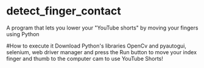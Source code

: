 # detect_finger_contact
A program that lets you lower your "YouTube shorts" by moving your fingers using Python

#How to execute it
Download Python's libraries OpenCv and pyautogui, selenium, web driver manager and press the Run button to move your index finger and thumb to the computer cam to use YouTube Shorts!
